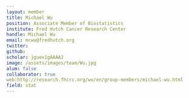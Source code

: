 ```yaml
---
layout: member
title: Michael Wu
position: Associate Member of Biostatistics
institute: Fred Hutch Cancer Research Center
handle: Michael Wu
email: mcwu@fredhutch.org
twitter: 
github: 
scholar: jguex1gAAAAJ
image: /assets/images/team/Wu.jpg
alum: false
collaborator: true
web:http://research.fhcrc.org/wu/en/group-members/michael-wu.html 
field: stat
---
```






